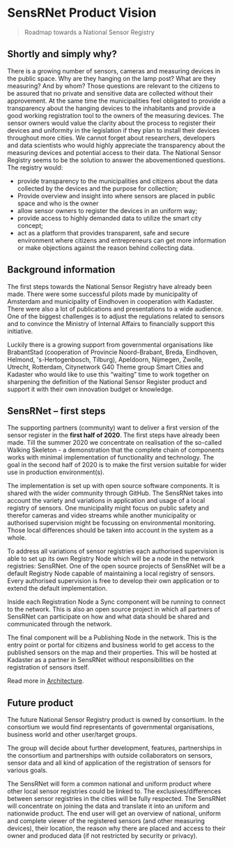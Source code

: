 # SensRNet Product Vision

> Roadmap towards a National Sensor Registry

## Shortly and simply why?

There is a growing number of sensors, cameras and measuring devices in the
public space. Why are they hanging on the lamp post? What are they measuring?
And by whom? Those questions are relevant to the citizens to be assured that no
private and sensitive data are collected without their approvement. At the same
time the municipalities feel obligated to provide a transparency about the
hanging devices to the inhabitants and provide a good working registration tool
to the owners of the measuring devices. The sensor owners would value the
clarity about the process to register their devices and uniformity in the
legislation if they plan to install their devices throughout more cities. We
cannot forget about researchers, developers and data scientists who would highly
appreciate the transparency about the measuring devices and potential access to
their data. The National Sensor Registry seems to be the solution to answer the
abovementioned questions. The registry would:
-   provide transparency to the municipalities and citizens about the data
    collected by the devices and the purpose for collection; 
-   Provide overview and insight into where sensors are placed in public space
    and who is the owner
-	allow sensor owners to register the devices in an uniform way; 
-	provide access to highly demanded data to utilize the smart city concept; 
-   act as a platform that provides transparent, safe and secure environment
    where citizens and entrepreneurs can get more information or make objections
    against the reason behind collecting data.

## Background information

The first steps towards the National Sensor Registry have already been made.
There were some successful pilots made by municipality of Amsterdam and
municipality of Eindhoven in cooperation with Kadaster. There were also a lot of
publications and presentations to a wide audience.  One of the biggest
challenges is to adjust the regulations related to sensors and to convince the
Ministry of Internal Affairs to financially support this initiative. 

Luckily there is a growing support from governmental organisations like
BrabantStad (cooperation of Provincie Noord-Brabant, Breda, Eindhoven, Helmond,
's-Hertogenbosch, Tilburg), Apeldoorn, Nijmegen, Zwolle, Utrecht, Rotterdam,
Citynetwork G40 Theme group Smart Cities and Kadaster who would like to use this
“waiting” time to work together on sharpening the definition of the National
Sensor Register product and support it with their own innovation budget or
knowledge.

## SensRNet – first steps

The supporting partners (community) want to deliver a first version of the
sensor register in the **first half of 2020**. The first steps have already been
made. Till the summer 2020 we concentrate on realisation of the so-called
Walking Skeleton - a demonstration that the complete chain of components works
with minimal implementation of functionality and technology. The goal in the
second half of 2020 is to make the first version suitable for wider use in
production environment(s). 

The implementation is set up with open source software components. It is shared
with the wider community through GitHub. The SensRNet takes into account the
variety and variations in application and usage of a local registry of sensors.
One municipality might focus on public safety and therefor cameras and video
streams while another municipality or authorised supervision might be focussing
on environmental monitoring. Those local differences should be taken into
account in the system as a whole.

To address all variations of sensor registries each authorised supervision is
able to set up its own Registry Node which will be a node in the network
registries: SensRNet. One of the open source projects of SensRNet will be a
default Registry Node capable of maintaining a local registry of sensors. Every
authorised supervision is free to develop their own application or to extend the
default implementation.

Inside each Registration Node a Sync component will be running to connect to the
network. This is also an open source project in which all partners of SensRNet
can participate on how and what data should be shared and communicated through
the network.

The final component will be a Publishing Node in the network. This is the entry
point or portal for citizens and business world to get access to the published
sensors on the map and their properties. This will be hosted at Kadaster as a
partner in SensRNet without responsibilities on the registration of sensors
itself.

Read more in [Architecture](Architecture.md).

## Future product

The future National Sensor Registry product is owned by consortium. In the
consortium we would find representants of governmental organisations, business
world and other user/target groups. 

The group will decide about further development, features, partnerships in the
consortium and partnerships with outside collaborators on sensors, sensor data
and all kind of application of the registration of sensors for various goals.

The SensRNet will form a common national and uniform product where other local
sensor registries could be linked to. The exclusives/differences between sensor
registries in the cities will be fully respected. The SensRNet will concentrate
on joining the data and translate it into an uniform and nationwide product. The
end user will get an overview of national, uniform and complete viewer of the
registered sensors (and other measuring devices), their location, the reason why
there are placed and access to their owner and produced data (if not restricted
by security or privacy).
